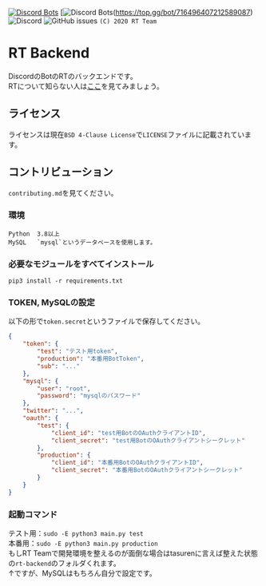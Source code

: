 [![Discord Bots](https://top.gg/api/widget/status/716496407212589087.svg)](https://top.gg/bot/716496407212589087) [![Discord Bots](https://top.gg/api/widget/servers/716496407212589087.svg)(https://top.gg/bot/716496407212589087) ![Discord](https://img.shields.io/discord/718641964672876614?label=Support&logo=discord) ![GitHub issues](https://img.shields.io/github/issues/RT-Team/rt-backend) `(C) 2020 RT Team`
# RT Backend
DiscordのBotのRTのバックエンドです。  
RTについて知らない人は[ここ](https://rt-bot.com)を見てみましょう。

## ライセンス
ライセンスは現在`BSD 4-Clause License`で`LICENSE`ファイルに記載されています。  

## コントリビューション
`contributing.md`を見てください。

### 環境
```
Python  3.8以上
MySQL   `mysql`というデータベースを使用します。
```
### 必要なモジュールをすべてインストール
`pip3 install -r requirements.txt`
### TOKEN, MySQLの設定
以下の形で`token.secret`というファイルで保存してください。
```json
{
    "token": {
        "test": "テスト用token",
	    "production": "本番用BotToken",
	    "sub": "..."
    },
    "mysql": {
        "user": "root",
    	"password": "mysqlのパスワード"
    },
    "twitter": "...",
    "oauth": {
        "test": {
            "client_id": "test用BotのOAuthクライアントID",
            "client_secret": "test用BotのOAuthクライアントシークレット"
        },
        "production": {
            "client_id": "本番用BotのOAuthクライアントID",
            "client_secret": "本番用BotのOAuthクライアントシークレット"
        }
    }
}
```
### 起動コマンド
テスト用：`sudo -E python3 main.py test`  
本番用：`sudo -E python3 main.py production`  
もしRT Teamで開発環境を整えるのが面倒な場合はtasurenに言えば整えた状態の`rt-backend`のフォルダくれます。  
↑ですが、MySQLはもちろん自分で設定です。